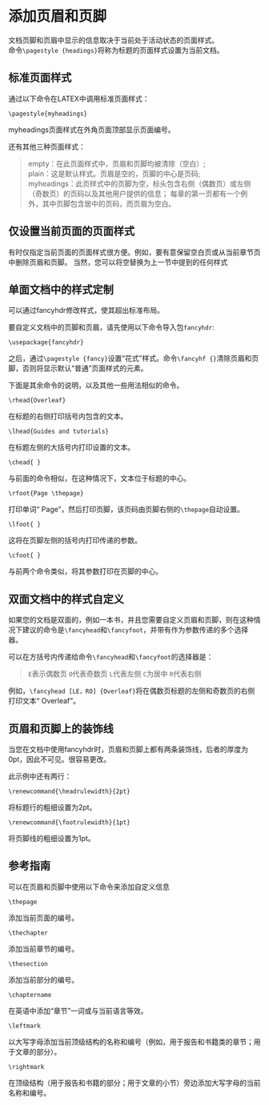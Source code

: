 # 添加页眉和页脚
文档页脚和页眉中显示的信息取决于当前处于活动状态的页面样式。                
命令`\pagestyle {headings}`将称为标题的页面样式设置为当前文档。            

## 标准页面样式
通过以下命令在LATEX中调用标准页面样式：             
```
\pagestyle{myheadings}    
```
myheadings页面样式在外角页面顶部显示页面编号。     

还有其他三种页面样式：
> empty：在此页面样式中，页眉和页脚均被清除（空白）;       
> plain：这是默认样式。页眉是空的，页脚的中心是页码;               
> myheadings：此页样式中的页脚为空，标头包含右侧（偶数页）或左侧（奇数页）的页码以及其他用户提供的信息； 每章的第一页都有一个例外，其中页脚包含居中的页码，而页眉为空白。          

## 仅设置当前页面的页面样式
有时仅指定当前页面的页面样式很方便。例如，要有意保留空白页或从当前章节页中删除页眉和页脚。
当然，您可以将空替换为上一节中提到的任何样式

## 单面文档中的样式定制
可以通过fancyhdr修改样式，使其超出标准布局。

要自定义文档中的页脚和页眉，请先使用以下命令导入包`fancyhdr`:
```
\usepackage{fancyhdr}
```
之后，通过`\pagestyle {fancy}`设置“花式”样式。命令`\fancyhf {}`清除页眉和页脚，否则将显示默认“普通”页面样式的元素。

下面是其余命令的说明，以及其他一些用法相似的命令。
```
\rhead{Overleaf}
```
在标题的右侧打印括号内包含的文本。
```
\lhead{Guides and tutorials}
```
在标题左侧的大括号内打印设置的文本。
```
\chead{ }
```
与前面的命令相似，在这种情况下，文本位于标题的中心。
```
\rfoot{Page \thepage}
```
打印单词“ Page”，然后打印页脚，该页码由页脚右侧的`\thepage`自动设置。
```
\lfoot{ }
```
这将在页脚左侧的括号内打印传递的参数。
```
\cfoot{ }
```
与前两个命令类似，将其参数打印在页脚的中心。

## 双面文档中的样式自定义
如果您的文档是双面的，例如一本书，并且您需要自定义页眉和页脚，则在这种情况下建议的命令是`\fancyhead`和`\fancyfoot`，并带有作为参数传递的多个选择器。

可以在方括号内传递给命令`\fancyhead`和`\fancyfoot`的选择器是：
> `E`表示偶数页
> `O`代表奇数页
> `L`代表左侧
> `C`为居中
> `R`代表右侧

例如，`\fancyhead [LE，RO] {Overleaf}`将在偶数页标题的左侧和奇数页的右侧打印文本“ Overleaf”。

## 页眉和页脚上的装饰线
当您在文档中使用fancyhdr时，页眉和页脚上都有两条装饰线，后者的厚度为0pt，因此不可见。很容易更改。

此示例中还有两行：
```
\renewcommand{\headrulewidth}{2pt}
```
将标题行的粗细设置为2pt。
```
\renewcommand{\footrulewidth}{1pt}
```
将页脚线的粗细设置为1pt。

## 参考指南
可以在页眉和页脚中使用以下命令来添加自定义信息

```
\thepage
```
添加当前页面的编号。
```
\thechapter
```
添加当前章节的编号。
```
\thesection
```
添加当前部分的编号。
```
\chaptername
```
在英语中添加“章节”一词或与当前语言等效。
```
\leftmark
```
以大写字母添加当前顶级结构的名称和编号（例如，用于报告和书籍类的章节；用于文章的部分）。
```
\rightmark
```
在顶级结构（用于报告和书籍的部分；用于文章的小节）旁边添加大写字母的当前名称和编号。